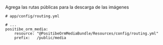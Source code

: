Agrega las rutas públicas para la descarga de las imágenes

    # app/config/routing.yml

    # ...
    positibe_orm_media:
        resource: "@PositibeOrmMediaBundle/Resources/config/routing.yml"
        prefix:   /public/media